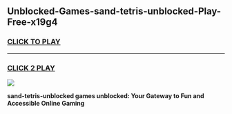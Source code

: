 
## Unblocked-Games-sand-tetris-unblocked-Play-Free-x19g4
<h3>
<a href="https://premium76.site?title=sand-tetris-unblocked&ref=18A1">CLICK TO PLAY</a></h3>
<hr>

<h3>
<a href="https://premium76.site?title=sand-tetris-unblocked&ref=18A1">CLICK 2 PLAY</a>
  
</h3>

<a href="https://premium76.site?title=sand-tetris-unblocked&ref=18A1"><img src="https://clearcache.store/games.png"></a>


**sand-tetris-unblocked games unblocked: Your Gateway to Fun and Accessible Online Gaming**
